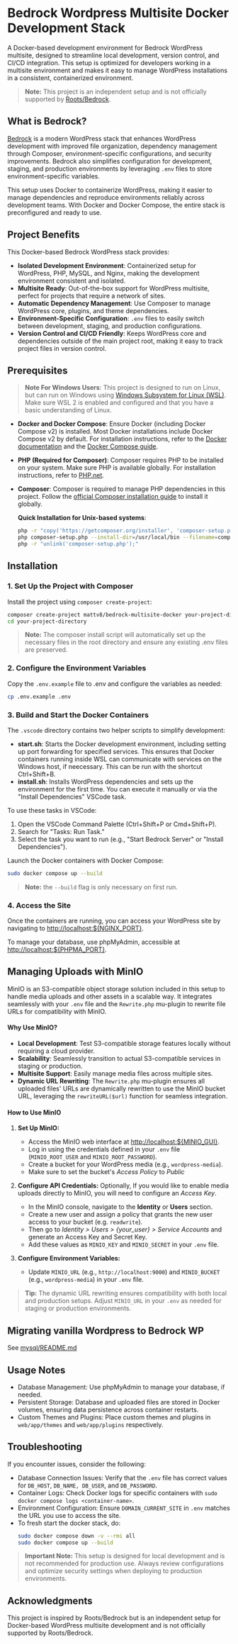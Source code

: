 # Bedrock Wordpress Multisite Docker Development Stack

A Docker-based development environment for Bedrock WordPress multisite, designed to streamline local development, version control, and CI/CD integration. This setup is optimized for developers working in a multisite environment and makes it easy to manage WordPress installations in a consistent, containerized environment.

> **Note:** This project is an independent setup and is not officially supported by [Roots/Bedrock](https://roots.io/bedrock/).

## What is Bedrock?

[Bedrock](https://roots.io/bedrock/) is a modern WordPress stack that enhances WordPress development with improved file organization, dependency management through Composer, environment-specific configurations, and security improvements. Bedrock also simplifies configuration for development, staging, and production environments by leveraging `.env` files to store environment-specific variables.

This setup uses Docker to containerize WordPress, making it easier to manage dependencies and reproduce environments reliably across development teams. With Docker and Docker Compose, the entire stack is preconfigured and ready to use.

## Project Benefits

This Docker-based Bedrock WordPress stack provides:

- **Isolated Development Environment**: Containerized setup for WordPress, PHP, MySQL, and Nginx, making the development environment consistent and isolated.
- **Multisite Ready**: Out-of-the-box support for WordPress multisite, perfect for projects that require a network of sites.
- **Automatic Dependency Management**: Use Composer to manage WordPress core, plugins, and theme dependencies.
- **Environment-Specific Configuration**: `.env` files to easily switch between development, staging, and production configurations.
- **Version Control and CI/CD Friendly**: Keeps WordPress core and dependencies outside of the main project root, making it easy to track project files in version control.

## Prerequisites

> **Note For Windows Users**: This project is designed to run on Linux, but can run on Windows using [Windows Subsystem for Linux (WSL)](https://docs.microsoft.com/en-us/windows/wsl/). Make sure WSL 2 is enabled and configured and that you have a basic understanding of Linux.

- **Docker and Docker Compose**: Ensure Docker (including Docker Compose v2) is installed. Most Docker installations include Docker Compose v2 by default. For installation instructions, refer to the [Docker documentation](https://docs.docker.com/get-docker/) and the [Docker Compose guide](https://docs.docker.com/compose/install/).

- **PHP (Required for Composer)**: Composer requires PHP to be installed on your system. Make sure PHP is available globally. For installation instructions, refer to [PHP.net](https://www.php.net/manual/en/install.php).

- **Composer**: Composer is required to manage PHP dependencies in this project. Follow the [official Composer installation guide](https://getcomposer.org/download/) to install it globally.

    **Quick Installation for Unix-based systems**:
    ```bash
    php -r "copy('https://getcomposer.org/installer', 'composer-setup.php');"
    php composer-setup.php --install-dir=/usr/local/bin --filename=composer
    php -r "unlink('composer-setup.php');"
    ```

## Installation

### 1. Set Up the Project with Composer

Install the project using `composer create-project`:

```bash
composer create-project mattv8/bedrock-multisite-docker your-project-directory
cd your-project-directory
```
> **Note:** The composer install script will automatically set up the necessary files in the root directory and ensure any existing .env files are preserved.

### 2. Configure the Environment Variables
Copy the `.env.example` file to .env and configure the variables as needed:

```bash
cp .env.example .env
```

### 3. Build and Start the Docker Containers
The `.vscode` directory contains two helper scripts to simplify development:

- **start.sh**: Starts the Docker development environment, including setting up port forwarding for specified services. This ensures that Docker containers running inside WSL can communicate with services on the Windows host, if neecessary. This can be run with the shortcut Ctrl+Shift+B.
- **install.sh**: Installs WordPress dependencies and sets up the environment for the first time. You can execute it manually or via the "Install Dependencies" VSCode task.

To use these tasks in VSCode:
1. Open the VSCode Command Palette (Ctrl+Shift+P or Cmd+Shift+P).
2. Search for "Tasks: Run Task."
3. Select the task you want to run (e.g., "Start Bedrock Server" or "Install Dependencies").

Launch the Docker containers with Docker Compose:

```bash
sudo docker compose up --build
```
> **Note:** the `--build` flag is only necessary on first run.

### 4. Access the Site

Once the containers are running, you can access your WordPress site by navigating to [http://localhost:${NGINX_PORT}](http://localhost:81).

To manage your database, use phpMyAdmin, accessible at [http://localhost:${PHPMA_PORT}](http://localhost:82).

## Managing Uploads with MinIO

MinIO is an S3-compatible object storage solution included in this setup to handle media uploads and other assets in a scalable way. It integrates seamlessly with your `.env` file and the `Rewrite.php` mu-plugin to rewrite file URLs for compatibility with MinIO.

#### Why Use MinIO?
- **Local Development**: Test S3-compatible storage features locally without requiring a cloud provider.
- **Scalability**: Seamlessly transition to actual S3-compatible services in staging or production.
- **Multisite Support**: Easily manage media files across multiple sites.
- **Dynamic URL Rewriting**: The `Rewrite.php` mu-plugin ensures all uploaded files' URLs are dynamically rewritten to use the MinIO bucket URL, leveraging the `rewriteURL($url)` function for seamless integration.

#### How to Use MinIO

1. **Set Up MinIO:**
   - Access the MinIO web interface at [http://localhost:${MINIO_GUI}](http://localhost:9001).
   - Log in using the credentials defined in your `.env` file (`MINIO_ROOT_USER` and `MINIO_ROOT_PASSWORD`).
   - Create a bucket for your WordPress media (e.g., `wordpress-media`).
   - Make sure to set the bucket's *Access Policy* to *Public*

2. **Configure API Credentials:**
   Optionally, If you would like to enable media uploads directly to MinIO, you will need to configure an *Access Key*.
   - In the MinIO console, navigate to the **Identity** or **Users** section.
   - Create a new user and assign a policy that grants the new user access to your bucket (e.g. `readwrite`).
   - Then go to *Identity > Users > {your_user} > Service Accounts* and generate an Access Key and Secret Key.
   - Add these values as `MINIO_KEY` and `MINIO_SECRET` in your `.env` file.

4. **Configure Environment Variables:**
   - Update `MINIO_URL` (e.g., `http://localhost:9000`) and `MINIO_BUCKET` (e.g., `wordpress-media`) in your `.env` file.

> **Tip:** The dynamic URL rewriting ensures compatibility with both local and production setups. Adjust `MINIO_URL` in your `.env` as needed for staging or production environments.

## Migrating vanilla Wordpress to Bedrock WP
See [mysql/README.md](mysql/README.md)

## Usage Notes
- Database Management: Use phpMyAdmin to manage your database, if needed.
- Persistent Storage: Database and uploaded files are stored in Docker volumes, ensuring data persistence across container restarts.
- Custom Themes and Plugins: Place custom themes and plugins in `web/app/themes` and `web/app/plugins` respectively.

## Troubleshooting
If you encounter issues, consider the following:

- Database Connection Issues: Verify that the `.env` file has correct values for `DB_HOST`, `DB_NAME, DB_USER`, and `DB_PASSWORD`.
- Container Logs: Check Docker logs for specific containers with `sudo docker compose logs <container-name>`.
- Environment Configuration: Ensure `DOMAIN_CURRENT_SITE` in `.env` matches the URL you use to access the site.
- To fresh start the docker stack, do:
    ```bash
    sudo docker compose down -v --rmi all
    sudo docker compose up --build
    ```
> **Important Note:** This setup is designed for local development and is not recommended for production use. Always review configurations and optimize security settings when deploying to production environments.

## Acknowledgments
This project is inspired by Roots/Bedrock but is an independent setup for Docker-based WordPress multisite development and is not officially supported by Roots/Bedrock.
